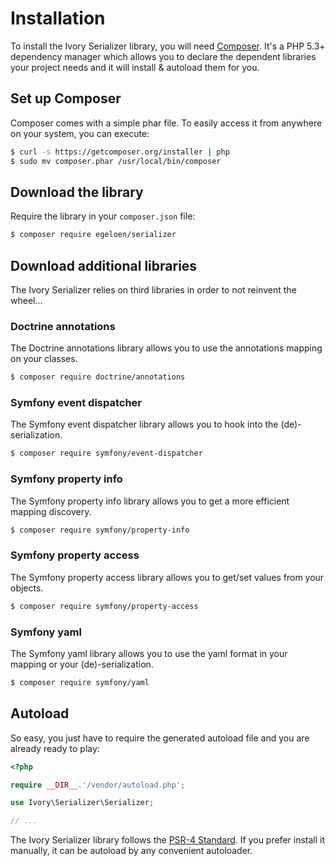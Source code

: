 # Installation

To install the Ivory Serializer library, you will need [Composer](http://getcomposer.org).  It's a PHP 5.3+ dependency 
manager which allows you to declare the dependent libraries your project needs and it will install & autoload them for 
you.

## Set up Composer

Composer comes with a simple phar file. To easily access it from anywhere on your system, you can execute:

``` bash
$ curl -s https://getcomposer.org/installer | php
$ sudo mv composer.phar /usr/local/bin/composer
```

## Download the library

Require the library in your `composer.json` file:

``` bash
$ composer require egeloen/serializer
```

## Download additional libraries

The Ivory Serializer relies on third libraries in order to not reinvent the wheel...

### Doctrine annotations

The Doctrine annotations library allows you to use the annotations mapping on your classes.

``` bash
$ composer require doctrine/annotations
```

### Symfony event dispatcher

The Symfony event dispatcher library allows you to hook into the (de)-serialization.

``` bash
$ composer require symfony/event-dispatcher
```

### Symfony property info

The Symfony property info library allows you to get a more efficient mapping discovery.
 
``` bash
$ composer require symfony/property-info
```

### Symfony property access

The Symfony property access library allows you to get/set values from your objects.

``` bash
$ composer require symfony/property-access
```

### Symfony yaml

The Symfony yaml library allows you to use the yaml format in your mapping or your (de)-serialization.

``` bash
$ composer require symfony/yaml
```

## Autoload

So easy, you just have to require the generated autoload file and you are already ready to play:

``` php
<?php

require __DIR__.'/vendor/autoload.php';

use Ivory\Serializer\Serializer;

// ...
```

The Ivory Serializer library follows the [PSR-4 Standard](http://www.php-fig.org/psr/psr-4/). 
If you prefer install it manually, it can be autoload by any convenient autoloader.
